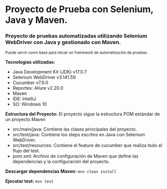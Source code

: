 # Proyecto de Prueba con Selenium, Java y Maven.
### Proyecto de pruebas automatizadas utilizando Selenium WebDriver con Java y gestionado con Maven. 
<sub> Puede servir como base para iniciar un framework de automatización de pruebas.</sub>

**Tecnologias utilizadas:**
* Java Development Kit (JDK) v17.0.7
* Selenium WebDriver v3.141.59
* Cucumber v7.9.0
* Reportes: Allure v2.20.0
* Maven
* IDE: IntelliJ
* SO: Windows 10

**Estructura del Proyecto:**
El proyecto sigue la estructura POM estándar de un proyecto Maven

* src/main/java: Contiene las clases principales del proyecto.
* src/test/java: Contiene los steps escritos en Java con Selenium WebDriver.
* src/test/resources: Contiene el feature de cucumber que realiza todo el flujo del test.
* pom.xml: Archivo de configuración de Maven que define las dependencias y la configuración del proyecto.

**Descargar dependencias Maven:**
``mvn clean install``

**Ejecutar test:**
``mvn test``

